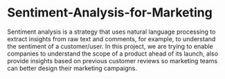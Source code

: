 # Sentiment-Analysis-for-Marketing
Sentiment analysis is a strategy that uses natural language processing to extract insights from raw  text and comments, for example, to understand the sentiment of a customer/user. In this project, we are trying to enable companies to understand the scope of a product ahead of its launch, also provide insights based on previous customer reviews so marketing teams can better  design their marketing campaigns.
